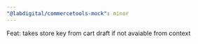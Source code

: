 ```yaml
---
"@labdigital/commercetools-mock": minor
---
```


Feat: takes store key from cart draft if not avaiable from context
